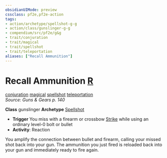 ```yaml
---
obsidianUIMode: preview
cssclass: pf2e,pf2e-action
tags:
- action/archetype/spellshot-g-g
- action/class/gunslinger-g-g
- compendium/src/pf2e/g&g
- trait/conjuration
- trait/magical
- trait/spellshot
- trait/teleportation
aliases: ["Recall Ammunition"]
---
```

# Recall Ammunition [R](/rules/core-rulebook/chapter-9-playing-the-game.md#Actions "Reaction")
[conjuration](/rules/traits/conjuration.md)  [magical](/rules/traits/magical.md)  [spellshot](/rules/traits/spellshot-g-g.md)  [teleportation](/rules/traits/teleportation.md)  
*Source: Guns & Gears p. 140*  

**Class** gunslinger
**Archetype** [Spellshot](../../TTRPGShare_Community_Vaults/Pathfinder_2E/character/archetypes/spellshot-g-g.md)
- **Trigger** You miss with a firearm or crossbow [Strike](/rules/actions/strike.md) while using an ordinary level-0 bolt or bullet
- **Activity**: Reaction

You amplify the connection between bullet and firearm, calling your missed shot back into your gun. The ammunition you just fired is reloaded back into your gun and immediately ready to fire again.